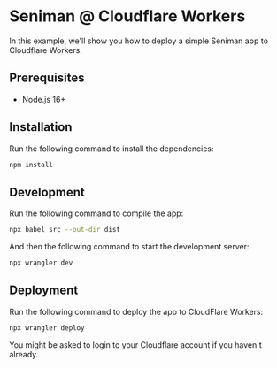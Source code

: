# Seniman @ Cloudflare Workers

In this example, we'll show you how to deploy a simple Seniman app to Cloudflare Workers.

## Prerequisites
- Node.js 16+

## Installation

Run the following command to install the dependencies:

```bash
npm install
```

## Development

Run the following command to compile the app:

```bash
npx babel src --out-dir dist
```

And then the following command to start the development server:

```bash
npx wrangler dev
```

## Deployment

Run the following command to deploy the app to CloudFlare Workers:

```bash
npx wrangler deploy
```

You might be asked to login to your Cloudflare account if you haven't already.